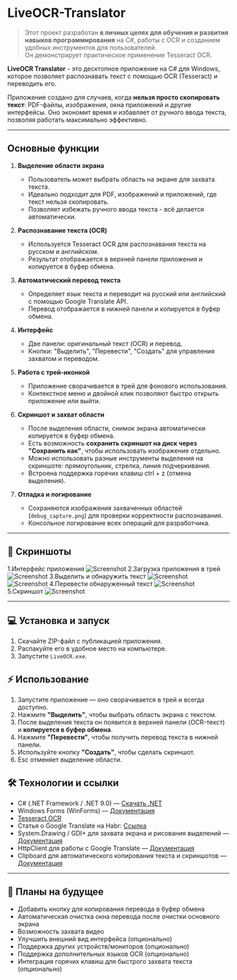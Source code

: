 # LiveOCR-Translator

> Этот проект разработан **в личных целях для обучения и развития навыков программирования** на C#, работы с OCR и созданием удобных инструментов для пользователей.  
> Он демонстрирует практическое применение Tesseract OCR.

**LiveOCR Translator** - это десктопное приложение на C# для Windows, которое позволяет распознавать текст с помощью OCR (Tesseract) и переводить его.

Приложение создано для случаев, когда **нельзя просто скопировать текст**: PDF-файлы, изображения, окна приложений и другие интерфейсы. Оно экономит время и избавляет от ручного ввода текста, позволяя работать максимально эффективно.

---

## Основные функции

1. **Выделение области экрана**  
   - Пользователь может выбрать область на экране для захвата текста.
   - Идеально подходит для PDF, изображений и приложений, где текст нельзя скопировать.  
   - Позволяет избежать ручного ввода текста - всё делается автоматически.  

2. **Распознавание текста (OCR)**  
   - Используется Tesseract OCR для распознавания текста на русском и английском.  
   - Результат отображается в верхней панели приложения и копируется в буфер обмена.  

3. **Автоматический перевод текста**  
   - Определяет язык текста и переводит на русский или английский с помощью Google Translate API.  
   - Перевод отображается в нижней панели и копируется в буфер обмена.  

4. **Интерфейс**  
   - Две панели: оригинальный текст (OCR) и перевод.  
   - Кнопки: "Выделить", "Перевести", "Создать" для управления захватом и переводом.  

5. **Работа с трей-иконкой**  
   - Приложение сворачивается в трей для фонового использования.  
   - Контекстное меню и двойной клик позволяют быстро открыть приложение или выйти.  

6. **Скриншот и захват области**  
   - После выделения области, снимок экрана автоматически копируется в буфер обмена.
   - Есть возможность **сохранить скриншот на диск через "Сохранить как"**, чтобы использовать изображение отдельно.  
   - Можно использовать разные инструменты выделения на скриншоте: прямоугольник, стрелка, линия подчеркивания.
   - Встроена поддержка горячих клавиш ctrl + z (отмена выделения).
  
7. **Отладка и логирование**  
   - Сохраняются изображения захваченных областей (`debug_capture.png`) для проверки корректности распознавания.  
   - Консольное логирование всех операций для разработчика.  

---

## 📸 Скриншоты
1.Интерфейс приложения
![Screenshot](1.png)
2.Загрузка приложения в трей
![Screenshot](2.png)
3.Выделить и обнаружить текст
![Screenshot](3.png)
![Screenshot](4.png)
4.Перевести обнаруженный текст
![Screenshot](5.png)
5.Скриншот
![Screenshot](6.png)

---

## 💻 Установка и запуск

1. Скачайте ZIP-файл с публикацией приложения.  
2. Распакуйте его в удобное место на компьютере.  
3. Запустите `LiveOCR.exe`.  


## ⚡ Использование

1. Запустите приложение — оно сворачивается в трей и всегда доступно.  
2. Нажмите **"Выделить"**, чтобы выбрать область экрана с текстом.  
3. После выделения текста он появится в верхней панели (OCR-текст) и **копируется в буфер обмена**.  
4. Нажмите **"Перевести"**, чтобы получить перевод текста в нижней панели.  
5. Используйте кнопку **"Создать"**, чтобы  сделать скриншот.  
6. Esc отменяет выделение области.

## 🛠 Технологии и ссылки

- C# (.NET Framework / .NET 9.0) — [Скачать .NET](https://dotnet.microsoft.com/ru-ru/download/dotnet/9.0)  
- Windows Forms (WinForms) — [Документация](https://learn.microsoft.com/ru-ru/dotnet/desktop/winforms/?view=netdesktop-7.0)  
- [Tesseract OCR](https://github.com/tesseract-ocr/tesseract/releases)  
- Статья о Google Translate на Habr: [Ссылка](https://habr.com/ru/news/599037/)  
- System.Drawing / GDI+ для захвата экрана и рисования выделений — [Документация](https://learn.microsoft.com/ru-ru/dotnet/desktop/winforms/advanced/graphics-and-drawing?view=netdesktop-7.0)  
- HttpClient для работы с Google Translate — [Документация](https://learn.microsoft.com/ru-ru/dotnet/api/system.net.http.httpclient?view=net-7.0)  
- Clipboard для автоматического копирования текста и скриншотов — [Документация](https://learn.microsoft.com/ru-ru/dotnet/api/system.windows.forms.clipboard?view=windowsdesktop-7.0)  

---


## 🔮 Планы на будущее

- Добавить кнопку для копирования перевода в буфер обмена  
- Автоматическая очистка окна перевода после очистки основного экрана
- Возможность захвата видео  
- Улучшить внешний вид интерфейса (опционально)  
- Поддержка других устройств/мониторов (опционально)  
- Поддержка дополнительных языков OCR (опционально)  
- Интеграция горячих клавиш для быстрого захвата текста (опционально)
